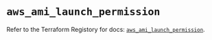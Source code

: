 # `aws_ami_launch_permission`

Refer to the Terraform Registory for docs: [`aws_ami_launch_permission`](https://registry.terraform.io/providers/hashicorp/aws/3.76.1/docs/resources/ami_launch_permission).
